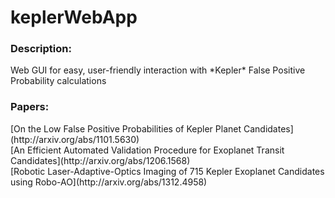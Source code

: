 # keplerWebApp

<h3>Description:</h3>
Web GUI for easy, user-friendly interaction with *Kepler* False Positive Probability calculations

<h3>Papers:</h3>
[On the Low False Positive Probabilities of Kepler Planet Candidates](http://arxiv.org/abs/1101.5630)<br />
[An Efficient Automated Validation Procedure for Exoplanet Transit Candidates](http://arxiv.org/abs/1206.1568)<br />
[Robotic Laser-Adaptive-Optics Imaging of 715 Kepler Exoplanet Candidates using Robo-AO](http://arxiv.org/abs/1312.4958)
